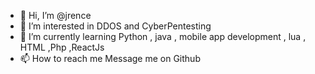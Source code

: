 - 👋 Hi, I’m @jrence
- 👀 I’m interested in DDOS and CyberPentesting 
- 🌱 I’m currently learning Python , java , mobile app development , lua , HTML ,Php ,ReactJs
- 📫 How to reach me Message me on Github

<!---
jrence/jrence is a ✨ special ✨ repository because its `README.md` (this file) appears on your GitHub profile.
You can click the Preview link to take a look at your changes.
--->
